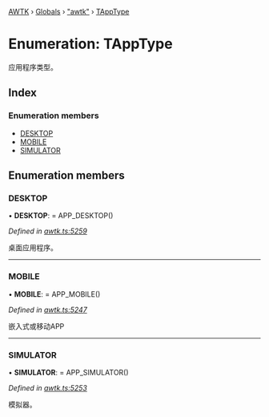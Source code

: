 [AWTK](../README.md) › [Globals](../globals.md) › ["awtk"](../modules/_awtk_.md) › [TAppType](_awtk_.tapptype.md)

# Enumeration: TAppType

应用程序类型。

## Index

### Enumeration members

* [DESKTOP](_awtk_.tapptype.md#desktop)
* [MOBILE](_awtk_.tapptype.md#mobile)
* [SIMULATOR](_awtk_.tapptype.md#simulator)

## Enumeration members

###  DESKTOP

• **DESKTOP**: =  APP_DESKTOP()

*Defined in [awtk.ts:5259](https://github.com/zlgopen/awtk-binding/blob/5d4a8e9/tools/code_gen/js/output/awtk.ts#L5259)*

桌面应用程序。

___

###  MOBILE

• **MOBILE**: =  APP_MOBILE()

*Defined in [awtk.ts:5247](https://github.com/zlgopen/awtk-binding/blob/5d4a8e9/tools/code_gen/js/output/awtk.ts#L5247)*

嵌入式或移动APP

___

###  SIMULATOR

• **SIMULATOR**: =  APP_SIMULATOR()

*Defined in [awtk.ts:5253](https://github.com/zlgopen/awtk-binding/blob/5d4a8e9/tools/code_gen/js/output/awtk.ts#L5253)*

模拟器。
